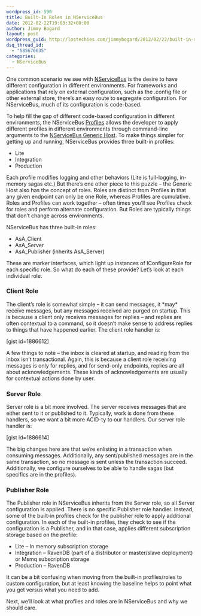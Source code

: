 ```yaml
---
wordpress_id: 590
title: Built-In Roles in NServiceBus
date: 2012-02-22T19:03:32+00:00
author: Jimmy Bogard
layout: post
wordpress_guid: http://lostechies.com/jimmybogard/2012/02/22/built-in-roles-in-nservicebus/
dsq_thread_id:
  - "585676635"
categories:
  - NServiceBus
---
```

One common scenario we see with [NServiceBus](http://nservicebus.com/) is the desire to have different configuration in different environments. For frameworks and applications that rely on external configuration, such as the .config file or other external store, there’s an easy route to segregate configuration. For NServiceBus, much of its configuration is code-based.

To help fill the gap of different code-based configuration in different environments, the NServiceBus [Profiles](http://nservicebus.com/Profiles.aspx) allows the developer to apply different profiles in different environments through command-line arguments to the [NServiceBus Generic Host](http://nservicebus.com/GenericHost.aspx). To make things simpler for getting up and running, NServiceBus provides three built-in profiles:

  * Lite
  * Integration
  * Production

Each profile modifies logging and other behaviors (Lite is full-logging, in-memory sagas etc.) But there’s one other piece to this puzzle – the Generic Host also has the concept of roles. Roles are distinct from Profiles in that any given endpoint can only be one Role, whereas Profiles are cumulative. Roles and Profiles can work together – often times you’ll see Profiles check for roles and perform alternate configuration. But Roles are typically things that don’t change across environments.

NServiceBus has three built-in roles:

  * AsA_Client
  * AsA_Server
  * AsA\_Publisher (inherits AsA\_Server)

These are marker interfaces, which light up instances of IConfigureRole<TRole> for each specific role. So what do each of these provide? Let’s look at each individual role.

### Client Role

The client’s role is somewhat simple – it can send messages, it \*may\* receive messages, but any messages received are purged on startup. This is because a client only receives messages for replies – and replies are often contextual to a command, so it doesn’t make sense to address replies to things that have happened earlier. The client role handler is:

[gist id=1886612]

A few things to note – the inbox is cleared at startup, and reading from the inbox isn’t transactional. Again, this is because a client role receiving messages is only for replies, and for send-only endpoints, replies are all about acknowledgements. These kinds of acknowledgements are usually for contextual actions done by user.

### Server Role

Server role is a bit more involved. The server receives messages that are either sent to it or published to it. Typically, work is done from these handlers, so we want a bit more ACID-ty to our handlers. Our server role handler is:

[gist id=1886614]

The big changes here are that we’re enlisting in a transaction when consuming messages. Additionally, any sent/published messages are in the same transaction, so no message is sent unless the transaction succeed. Additionally, we configure ourselves to be able to handle sagas (but specifics are in the profiles).

### Publisher Role

The Publisher role in NServiceBus inherits from the Server role, so all Server configuration is applied. There is no specific Publisher role handler. Instead, some of the built-in profiles check for the publisher role to apply additional configuration. In each of the built-in profiles, they check to see if the configuration is a Publisher, and in that case, applies different subscription storage based on the profile:

  * Lite – In memory subscription storage
  * Integration – RavenDB (part of a distributor or master/slave deployment) or Msmq subscription storage
  * Production – RavenDB

It can be a bit confusing when moving from the built-in profiles/roles to custom configuration, but at least knowing the baseline helps to point what you get versus what you need to add.

Next, we’ll look at what profiles and roles are in NServiceBus and why we should care.